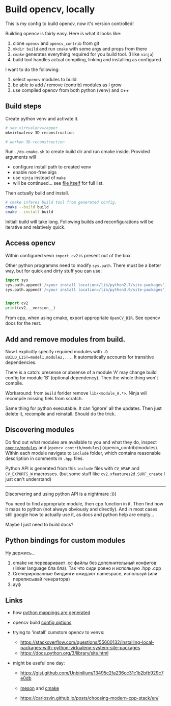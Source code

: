 # Build opencv, locally

This is my config to build opencv, now it's version controlled!

Building opencv is fairly easy. Here is what it looks like:

1. clone `opencv` and `opencv_contrib` from git
2. `mkdir build` and run `cmake` with some args and props from there
3. `cmake` generates everything required for you build tool. (I like `ninja`)
4. build tool handles actual compiling, linking and installing as configured.


I want to do the following:

1. select `opencv` modules to build
2. be able to add / remove (contrib) modules as I grow
3. use compiled opencv from both python (venv) and c++ 


## Build steps

Create python venv and activate it. 

```sh
# see virtualenvwrapper
mkvirtualenv 3D-reconstruction

# workon 3D-reconstruction
```

Run `./do-cmake.sh` to create build dir and run cmake inside.
Provided arguments will

- configure install path to created venv
- enable non-free algs
- use `ninja` instead of `make`
- will be continued... see [file itself](do-cmake.sh) for full list.


Then actually build and install.  

```sh
# cmake inferes build tool from generated config.
cmake --build build
cmake --install build
```

Initiall build will take long. Following builds and reconfigurations will be
iterative and relatively quick.

## Access opencv

Within configured vevn `import cv2` is present out of the box.

Other python programms need to modify `sys.path`. 
There must be a better way, but for quick and dirty stuff you can use:

```py
import sys
sys.path.append('/<your install location>/lib/python2.7/site-packages')
sys.path.append('/<your install location>/lib/python3.9/site-packages')


import cv2
print(cv2.__version__)
```

From cpp, when using cmake, export appropriate `OpenCV_DIR`. 
See opencv docs for the rest.


## Add and remove modules from build.

Now I explicitly specify required modules with `-D BUILD_LIST=model1,module2,...`. It automatically accounts for transitive dependencies.

There is a catch: presense or absense of a module 'A' may change build config
for module 'B' (optional dependency). Then the whole thing won't compile.

Workaround: from `build` forlder remove `lib/<module_A.*>`. Ninja will recompile missing fiels from scratch. 

Same thing for python executable. It can 'ignore' all the updates.
Then just delete it, recompile and reinstall. Should do the trick.

## Discovering modules

Do find out what modules are available to you and what they do,
inspect [`opencv/modules`](opencv/modules) and [`opencv_contrib/modules`]
(opencv_contrib/modules). Within each module navigate to `include` folder, 
which contains reasonable description in comments in `.hpp` files.

Python API is generated from this `include` files with `CV_WRAP` and `CV_EXPORTS_W` macrosses. 
(but some stuff like `cv2.xfeatures2d.SURF_create` I just can't understand)

---

Discorvering and using python API is a nightmare :)))

You need to find appropriate module, then cpp function in it. 
Then find how it maps to python (not always obviously and directly).
And in most cases still google how to actually use it, as 
docs and python help are empty...

Maybe I just need to build docs?


## Python bindings for custom modules

Ну держись...

1. cmake не переваривает .cc файлы без дополнительный конфигов (linker language бла бла).
   Так что сиди ровно и использую .hpp .cpp
2. Сгенерированные биндинги ожидают namespace, используй (или переписывай генератора)
3. ауф

## Links

- how [python mappings are generated](https://docs.opencv.org/master/da/d49/tutorial_py_bindings_basics.html)

- opencv build [config options](https://docs.opencv.org/master/db/d05/tutorial_config_reference.html)

- trying to 'install' cumstom opencv to venvs:
    - https://stackoverflow.com/questions/55600132/installing-local-packages-with-python-virtualenv-system-site-packages
    - https://docs.python.org/3/library/site.html

- might be useful one day:
    - https://gist.github.com/Unbinilium/13495c2fa236cc31c1b2bfb929c7e0db
    
    - [meson](https://mesonbuild.com/Wrap-dependency-system-manual.html) and [cmake](https://cmake.org/overview/)
    
    - https://carlosvin.github.io/posts/choosing-modern-cpp-stack/en/